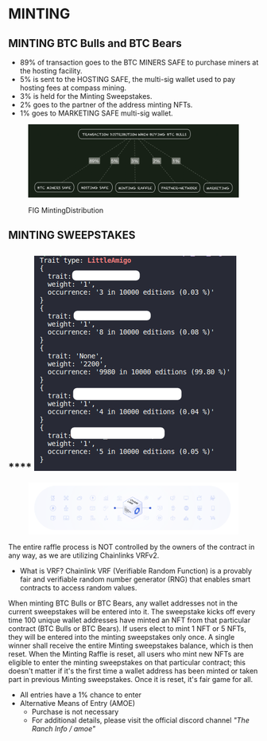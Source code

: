 # MINTING

## MINTING BTC Bulls and BTC Bears

* 89% of transaction goes to the BTC MINERS SAFE to purchase miners at the hosting facility.&#x20;
* 5% is sent to the HOSTING SAFE, the multi-sig wallet used to pay hosting fees at compass mining.&#x20;
* 3% is held for the Minting Sweepstakes.
* 2% goes to the partner of the address minting NFTs.
* 1% goes to MARKETING SAFE multi-sig wallet.&#x20;

<figure><img src="../../../.gitbook/assets/image (2) (3) (2).png" alt=""><figcaption><p>FIG MintingDistribution</p></figcaption></figure>

## **MINTING SWEEPSTAKES**

## &#x20;**** ![](<../../../.gitbook/assets/image (4).png>)&#x20;

<figure><img src="../../../.gitbook/assets/image (1).png" alt=""><figcaption></figcaption></figure>



The entire raffle process is NOT controlled by the owners of the contract in any way, as we are utilizing Chainlinks VRFv2.&#x20;

* What is VRF?  Chainlink VRF (Verifiable Random Function) is a provably fair and verifiable random number generator (RNG) that enables smart contracts to access random values.

When minting BTC Bulls or BTC Bears, any wallet addresses not in the current sweepstakes will be entered into it. The sweepstake kicks off every time 100 unique wallet addresses have minted an NFT from that particular contract (BTC Bulls or BTC Bears). If users elect to mint 1 NFT or 5 NFTs, they will be entered into the minting sweepstakes only once. A single winner shall receive the entire Minting sweepstakes balance, which is then reset. When the Minting Raffle is reset, all users who mint new NFTs are eligible to enter the minting sweepstakes on that particular contract; this doesn't matter if it's the first time a wallet address has been minted or taken part in previous Minting sweepstakes. Once it is reset, it's fair game for all.

* All entries have a 1% chance to enter
* Alternative Means of Entry (AMOE)
  * Purchase is not necessary
  * For additional details, please visit the official discord channel _"The Ranch Info / amoe"_

&#x20;
